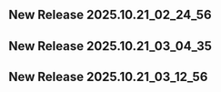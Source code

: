 ## New Release 2025.10.21_02_24_56
## New Release 2025.10.21_03_04_35
## New Release 2025.10.21_03_12_56
